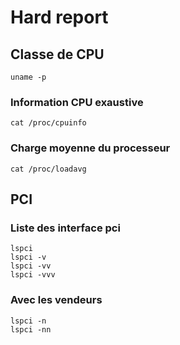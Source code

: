 # Hard report
## Classe de CPU
```
uname -p
```

### Information CPU exaustive
```
cat /proc/cpuinfo
```

### Charge moyenne du processeur
```
cat /proc/loadavg
```

## PCI
### Liste des interface pci
```
lspci
lspci -v
lspci -vv
lspci -vvv
```
### Avec les vendeurs
```
lspci -n
lspci -nn
```
